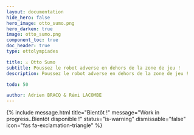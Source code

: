 ```yaml
---
layout: documentation
hide_hero: false
hero_image: otto_sumo.png
hero_darken: true
image: otto_sumo.png
component_toc: true
doc_header: true
type: ottolympiades

title: ⚔️ Otto Sumo
subtitle: Poussez le robot adverse en dehors de la zone de jeu !
description: Poussez le robot adverse en dehors de la zone de jeu ! 

todo: 50

author: Adrien BRACQ & Rémi LACOMBE
---
```


{% include message.html title="Bientôt !" message="Work in progress..Bientôt disponible !"
status="is-warning" dismissable="false" icon="fas fa-exclamation-triangle" %}
